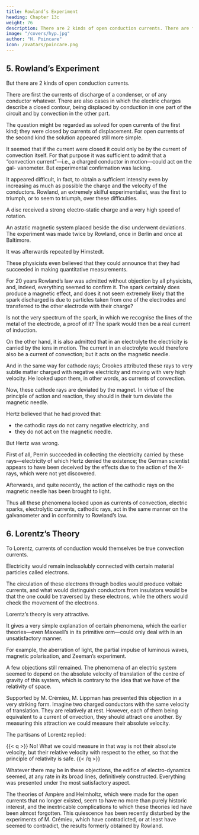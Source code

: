 ```yaml
---
title: Rowland’s Experiment
heading: Chapter 13c
weight: 76
description: There are 2 kinds of open conduction currents. There are first the currents of discharge of a condenser, or of any conductor whatever
image: "/covers/hyp.jpg"
author: "H. Poincare"
icon: /avatars/poincare.png
---
```



## 5. Rowland’s Experiment

But there are 2 kinds of open conduction currents. 

There are first the currents of discharge of a condenser, or of any conductor whatever. There are also cases in which the
electric charges describe a closed contour, being displaced by conduction in one part of the circuit and by convection
in the other part. 

The question might be regarded as solved for open currents of the first kind; they were closed by currents of displacement. For open currents of the
second kind the solution appeared still more simple. 

It seemed that if the current were closed it could only be by the current of convection itself. For that purpose it
was sufficient to admit that a “convection current”—i.e., a charged conductor in motion—could act on the gal-
vanometer. But experimental confirmation was lacking. 

It appeared difficult, in fact, to obtain a sufficient intensity even by increasing as much as possible the charge and
the velocity of the conductors. Rowland, an extremely skilful experimentalist, was the first to triumph, or to seem to triumph, over these difficulties.

A disc received a strong electro-static charge and a very high speed of rotation. 

An astatic magnetic system placed beside the disc underwent deviations. The experiment was made
twice by Rowland, once in Berlin and once at Baltimore.

It was afterwards repeated by Himstedt. 

These physicists even believed that they could announce that they
had succeeded in making quantitative measurements. 

For 20 years Rowland’s law was admitted without objection by all physicists, and, indeed, everything seemed to
confirm it. The spark certainly does produce a magnetic effect, and does it not seem extremely likely that
the spark discharged is due to particles taken from one of the electrodes and transferred to the other electrode with their charge? 

Is not the very spectrum of the spark, in which we recognise the lines of the metal of the electrode,
a proof of it? The spark would then be a real current of induction.

On the other hand, it is also admitted that in an electrolyte the electricity is carried by the ions in motion. The current in an electrolyte would therefore also be a current of convection; but it acts on the magnetic needle. 

And in the same way for cathode rays; Crookes
attributed these rays to very subtle matter charged with negative electricity and moving with very high velocity.
He looked upon them, in other words, as currents of convection. 

Now, these cathode rays are deviated by the magnet. In virtue of the principle of action and reaction, they should in their turn deviate the magnetic needle. 

Hertz believed that he had proved that:
- the cathodic rays do not carry negative electricity, and
- they do not act on the magnetic needle.

But Hertz was wrong. 

First of all, Perrin succeeded in collecting the electricity carried by these rays—electricity of which Hertz denied the existence; the German scientist appears to have been deceived by the effects due to the action of the X-rays, which were not yet discovered. 

Afterwards, and quite recently, the action of the cathodic rays on the magnetic needle has been brought to light. 

Thus all these phenomena looked upon as currents of convection, electric sparks, electrolytic currents, cathodic rays, act in the same manner on the galvanometer and in conformity to Rowland’s law.


## 6. Lorentz’s Theory

To Lorentz, currents of conduction would themselves be true convection currents. 

Electricity would remain indissolubly connected with certain material particles called electrons. 

The circulation of these electrons through bodies would produce voltaic currents, and what would distinguish conductors from insulators would be that the one could be traversed by these electrons, while the others would check the movement of the electrons. 

Lorentz’s theory is very attractive. 

It gives a very simple explanation of certain phenomena, which the earlier theories—even Maxwell’s in its primitive orm—could only deal with in an unsatisfactory manner. 

For example, the aberration of light, the partial impulse of luminous waves, magnetic polarisation, and Zeeman’s experiment.

A few objections still remained. The phenomena of an electric system seemed to depend on the absolute velocity of translation of the centre of gravity of this system, which is contrary to the idea that we have of the relativity of space. 

Supported by M. Crémieu, M. Lippman has presented this objection in a very striking form. Imagine two charged conductors with the same velocity of translation. They are relatively at rest. However, each of them being equivalent to a current of onvection, they should attract one another. By measuring this attraction we could measure their absolute velocity.


The partisans of Lorentz replied:

{{< q >}}
No! What we could measure in that way is not their absolute velocity, but their relative velocity with respect to the ether, so that the principle of relativity is safe.
{{< /q >}}

Whatever there may be in these objections, the edifice of electro-dynamics seemed, at any rate in its broad lines, definitively constructed. Everything was presented under the most satisfactory aspect. 

The theories of Ampère and Helmholtz, which were made for the open currents that no longer existed, seem to have no more than purely historic interest, and the inextricable complications to which these theories led have been almost forgotten. This quiescence has been recently disturbed by the experiments of M. Crémieu, which have contradicted, or at least have seemed to contradict, the results formerly obtained by Rowland. 

<!-- Numerous investigators have tried to solve the question, and fresh
experiments have been undertaken. What result will they give? 

I shall take care not to risk a prophecy which might be falsified between the day this book is ready for the
press and the day on which it is placed before the public.
 -->
